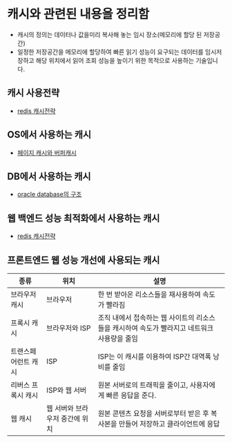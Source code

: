 # 캐시와 관련된 내용을 정리함

- 캐시의 정의는 데이터나 값을미리 복사해 놓는 임시 장소(메모리에 할당 된 저장공간)
- 일정한 저장공간을 메모리에 할당하여 빠른 읽기 성능이 요구되는 데이터를 임시저장하고 해당 위치에서 읽어 조회 성능을 높이기 위한 목적으로 사용하는 기술입니다.

## 캐시 사용전략
- [redis 캐시전략][CACHE_STRATEGY]

## OS에서 사용하는 캐시
- [페이지 캐시와 버퍼캐시][MYBLOG_LINK]

## DB에서 사용하는 캐시
- [oracle database의 구조][ORACLE_STUDY_LINK]

## 웹 백엔드 성능 최적화에서 사용하는 캐시
-  [redis 캐시전략][MY_BLOG2_LINK]

## 프론트엔드 웹 성능 개선에 사용되는 캐시
| 종류 | 위치 | 설명 |
| --- | --- | --- |
| 브라우저 캐시 | 브라우저 | 한 번 받아온 리소스들을 재사용하여 속도가 빨라짐 |
| 프록시 캐시 | 브라우저와 ISP | 조직 내에서 접속하는 웹 사이트의 리소스들을 캐시하여 속도가 빨라지고 네트워크 사용량을 줄임 |
| 트랜스페어런트 캐시 | ISP | ISP는 이 캐시를 이용하여 ISP간 대역폭 낭비를 줄임 |
| 리버스 프록시 캐시 | ISP와 웹 서버 | 원본 서버로의 트래픽을 줄이고, 사용자에게 빠른 응답을 준다. |
| 웹 캐시 | 웹 서버와 브라우저 중간에 위치 | 원본 콘텐츠 요청을 서버로부터 받은 후 복사본을 만들어 저장하고 클라이언트에 응답 |



[//]: # (These are reference links used in the body of this note and get stripped out when the markdown processor does its job. There is no need to format nicely because it shouldn't be seen. Thanks SO - http://stackoverflow.com/questions/4823468/store-comments-in-markdown-syntax)
   [MYBLOG_LINK]: <https://medium.com/@tas.com/%ED%8C%8C%EC%9D%BC-%EC%8B%9C%EC%8A%A4%ED%85%9C%EC%97%90-%EB%8C%80%ED%95%9C-%EA%B8%B0%EC%B4%88%EC%A0%81%EC%9D%B8-%EA%B0%9C%EB%85%90%EC%A0%95%EB%A6%AC-9144dabce95d>
   [ORACLE_STUDY_LINK]: <https://github.com/kmw8551/study/blob/main/oraclearch/src/main/java/oracle/20220925_1%EC%9E%A5.md>
   [CACHE_STRATEGY]: <https://medium.com/@tas.com/%EC%BA%90%EC%8B%9C-cache-%EC%99%80-cache%EC%A0%84%EB%9E%B5-6cde62a2c9d8>
   [MY_BLOG2_LINK]: <https://medium.com/@tas.com/cache-aside-%ED%8C%A8%ED%84%B4-%EA%B5%AC%ED%98%84%EC%9D%84-%ED%86%B5%ED%95%9C-springboot-redis-%EC%82%AC%EC%9A%A9%ED%95%98%EA%B8%B0-6416039b96a5>
